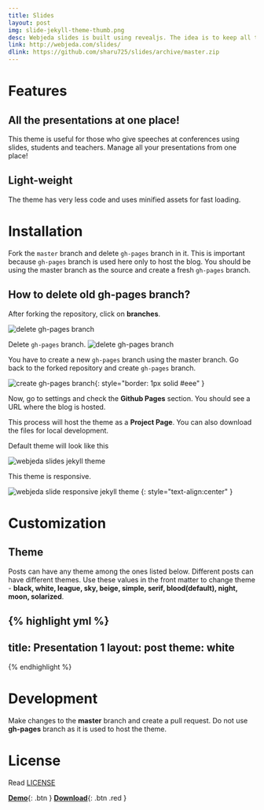 ```yaml
---
title: Slides
layout: post
img: slide-jekyll-theme-thumb.png
desc: Webjeda slides is built using revealjs. The idea is to keep all the slideshows in one place as posts. All your presentations can be accessed from one place!
link: http://webjeda.com/slides/
dlink: https://github.com/sharu725/slides/archive/master.zip
---
```



# Features

## All the presentations at one place!
This theme is useful for those who give speeches at conferences using slides, students and teachers. Manage all your presentations from one place!

## Light-weight
The theme has very less code and uses minified assets for fast loading.

# Installation
Fork the ``master`` branch and delete ``gh-pages`` branch in it. This is important because ``gh-pages`` branch is used here only to host the blog. You should be using the master branch as the source and create a fresh ``gh-pages`` branch.

## How to delete old **gh-pages** branch?
After forking the repository, click on **branches**.


![delete gh-pages branch]({{site.baseurl}}/images/delete-github-branch.png)

Delete ``gh-pages`` branch.
![delete gh-pages branch]({{site.baseurl}}/images/delete-github-branch-2.png)

You have to create a new ``gh-pages`` branch using the master branch. Go back to the forked repository and create ``gh-pages`` branch.

![create gh-pages branch]({{site.baseurl}}/images/create-gh-pages-branch.JPG){: style="border: 1px solid #eee" }

Now, go to settings and check the **Github Pages** section. You should see a URL where the blog is hosted.

This process will host the theme as a **Project Page**. You can also download the files for local development. 

Default theme will look like this

![webjeda slides jekyll theme]({{site.baseurl}}/images/slide-jekyll-theme.png)

This theme is responsive.

![webjeda slide responsive jekyll theme]({{site.baseurl}}/images/slide-responsive-jekyll-theme.png)
{: style="text-align:center" }

# Customization

## Theme
Posts can have any theme among the ones listed below. Different posts can have different themes. Use these values in the front matter to change theme - **black, white, league, sky, beige, simple, serif, blood(default), night, moon, solarized**.

{% highlight yml %}
---
title: Presentation 1
layout: post
theme: white 
---
{% endhighlight %}

# Development
Make changes to the **master** branch and create a pull request. Do not use **gh-pages** branch as it is used to host the theme.

# License
Read [LICENSE](https://raw.githubusercontent.com/sharu725/slides/master/LICENSE.md)

[**Demo**]({{page.link}}){: .btn }
[**Download**]({{page.dlink}}){: .btn .red }